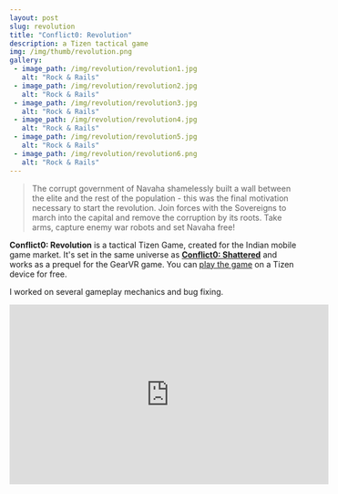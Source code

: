 ```yaml
---
layout: post
slug: revolution
title: "Conflict0: Revolution"
description: a Tizen tactical game
img: /img/thumb/revolution.png
gallery:
 - image_path: /img/revolution/revolution1.jpg
   alt: "Rock & Rails"
 - image_path: /img/revolution/revolution2.jpg
   alt: "Rock & Rails"
 - image_path: /img/revolution/revolution3.jpg
   alt: "Rock & Rails"
 - image_path: /img/revolution/revolution4.jpg
   alt: "Rock & Rails"
 - image_path: /img/revolution/revolution5.jpg
   alt: "Rock & Rails"
 - image_path: /img/revolution/revolution6.png
   alt: "Rock & Rails"
---
```


> The corrupt government of Navaha shamelessly built a wall between the elite and the rest of the population - this was the final motivation necessary to start the revolution. Join forces with the Sovereigns to march into the capital and remove the corruption by its roots. Take arms, capture enemy war robots and set Navaha free!

**Conflict0: Revolution** is a tactical Tizen Game, created for the Indian mobile game market. It's set in the same universe as [**Conflict0: Shattered**](/game/shattered) and works as a prequel for the GearVR game. You can [play the game](http://www.tizenstore.com/main/getDetail.as?Id=net.BlackRiverStudios.Revolution) on a Tizen device for free.

I worked on several gameplay mechanics and bug fixing.

<p style="text-align:center"><iframe width="560" height="315" src="https://www.youtube.com/embed/3n5Uk2klJro" frameborder="0" allowfullscreen></iframe></p>
